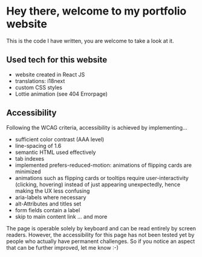 # Hey there, welcome to my portfolio website

This is the code I have written, you are welcome to take a look at it. 

## Used tech for this website

- website created in React JS
- translations: i18next
- custom CSS styles
- Lottie animation (see 404 Errorpage)


## Accessibility

Following the WCAG criteria, accessibility is achieved by implementing...

- sufficient color contrast (AAA level)
- line-spacing of 1.6
- semantic HTML used effectively
- tab indexes
- implemented prefers-reduced-motion: animations of flipping cards are minimized
- animations such as flipping cards or tooltips require user-interactivity (clicking, hovering) instead of just appearing unexpectedly, hence making the UX less confusing
- aria-labels where necessary
- alt-Attributes and titles set
- form fields contain a label
- skip to main content link
... and more

The page is operable solely by keyboard and can be read entirely by screen readers. However, the accessibility for this page has not been tested yet by people who actually have permanent challenges. So if you notice an aspect that can be further improved, let me know :-)  



















